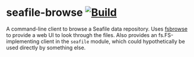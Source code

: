 # seafile-browse [![Build](https://github.com/thatoddmailbox/seafile-browse/actions/workflows/build.yml/badge.svg)](https://github.com/thatoddmailbox/seafile-browse/actions/workflows/build.yml)

A command-line client to browse a Seafile data repository. Uses [fsbrowse](https://github.com/thatoddmailbox/fsbrowse) to provide a web UI to look through the files. Also provides an fs.FS-implementing client in the `seafile` module, which could hypothetically be used directly by something else.